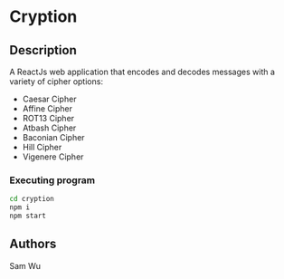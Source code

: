 # Cryption

## Description
A ReactJs web application that encodes and decodes messages with a variety of cipher options:
- Caesar Cipher
- Affine Cipher
- ROT13 Cipher
- Atbash Cipher
- Baconian Cipher
- Hill Cipher
- Vigenere Cipher

### Executing program

```bash
cd cryption
npm i
npm start
```

## Authors

Sam Wu
